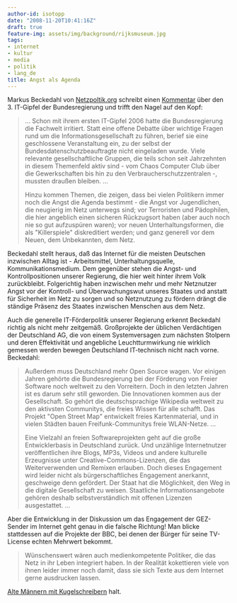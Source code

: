 ```yaml
---
author-id: isotopp
date: "2008-11-20T10:41:16Z"
draft: true
feature-img: assets/img/background/rijksmuseum.jpg
tags:
- internet
- kultur
- media
- politik
- lang_de
title: Angst als Agenda
---
```

Markus Beckedahl von <a href="http://www.netzpolitik.org">Netzpoltik.org</a> schreibt einen <a href="http://www.taz.de/1/debatte/kommentar/artikel/1/die-angst-vor-dem-user/">Kommentar</a> über den 3. IT-Gipfel der Bundesregierung und trifft den Nagel auf den Kopf: <blockquote>… Schon mit ihrem ersten IT-Gipfel 2006 hatte die Bundesregierung die Fachwelt irritiert. Statt eine offene Debatte über wichtige Fragen rund um die Informationsgesellschaft zu führen, berief sie eine geschlossene Veranstaltung ein, zu der selbst der Bundesdatenschutzbeauftragte nicht eingeladen wurde. Viele relevante gesellschaftliche Gruppen, die teils schon seit Jahrzehnten in diesem Themenfeld aktiv sind - vom Chaos Computer Club über die Gewerkschaften bis hin zu den Verbraucherschutzzentralen -, mussten draußen bleiben. …

Hinzu kommen Themen, die zeigen, dass bei vielen Politikern immer noch die Angst die Agenda bestimmt - die Angst vor Jugendlichen, die neugierig im Netz unterwegs sind; vor Terroristen und Pädophilen, die hier angeblich einen sicheren Rückzugsort haben (aber auch noch nie so gut aufzuspüren waren); vor neuen Unterhaltungsformen, die als "Killerspiele" diskreditiert werden; und ganz generell vor dem Neuen, dem Unbekannten, dem Netz.</blockquote> Beckedahl stellt heraus, daß das Internet für die meisten Deutschen inzwischen Alltag ist - Arbeitsmittel, Unterhaltungsquelle, Kommunikationsmedium. Dem gegenüber stehen die Angst- und Kontrollpositionen unserer Regierung, die hier weit hinter ihrem Volk zurückbleibt. Folgerichtig haben inzwischen mehr und mehr Netznutzer Angst vor der Kontroll- und Überwachungswut unseres Staates und anstatt für Sicherheit im Netz zu sorgen und so Netznutzung zu fördern drängt die ständige Präsenz des Staates inzwischen Menschen aus dem Netz.



Auch die generelle IT-Förderpolitik unserer Regierung erkennt Beckedahl richtig als nicht mehr zeitgemäß. Großprojekte der üblichen Verdächtigen der Deutschland AG, die von einem Systemversagen zum nächsten Stolpern und deren Effektivität und angebliche Leuchtturmwirkung nie wirklich gemessen werden bewegen Deutschland IT-technisch nicht nach vorne. Beckedahl: <blockquote>Außerdem muss Deutschland mehr Open Source wagen. Vor einigen Jahren gehörte die Bundesregierung bei der Förderung von Freier Software noch weltweit zu den Vorreitern. Doch in den letzten Jahren ist es darum sehr still geworden. Die Innovationen kommen aus der Gesellschaft. So gehört die deutschsprachige Wikipedia weltweit zu den aktivsten Communitys, die freies Wissen für alle schafft. Das Projekt "Open Street Map" entwickelt freies Kartenmaterial, und in vielen Städten bauen Freifunk-Communitys freie WLAN-Netze. …

Eine Vielzahl an freien Softwareprojekten geht auf die große Entwicklerbasis in Deutschland zurück. Und unzählige Internetnutzer veröffentlichen ihre Blogs, MP3s, Videos und andere kulturelle Erzeugnisse unter Creative-Commons-Lizenzen, die das Weiterverwenden und Remixen erlauben. Doch dieses Engagement wird leider nicht als bürgerschaftliches Engagement anerkannt, geschweige denn gefördert. Der Staat hat die Möglichkeit, den Weg in die digitale Gesellschaft zu weisen. Staatliche Informationsangebote gehören deshalb selbstverständlich mit offenen Lizenzen ausgestattet. …</blockquote> Aber die Entwicklung in der Diskussion um das Engagement der GEZ-Sender im Internet geht genau in die falsche Richtung! Man blicke stattdessen auf die Projekte der BBC, bei denen der Bürger für seine TV-License echten Mehrwert bekommt. <blockquote>Wünschenswert wären auch medienkompetente Politiker, die das Netz in ihr Leben integriert haben. In der Realität kokettieren viele von ihnen leider immer noch damit, dass sie sich Texte aus dem Internet gerne ausdrucken lassen.</blockquote> <a href="http://blog.koehntopp.de/archives/1827-Alte-Maenner-mit-Kugelschreibern.html">Alte Männern mit Kugelschreibern</a> halt.
